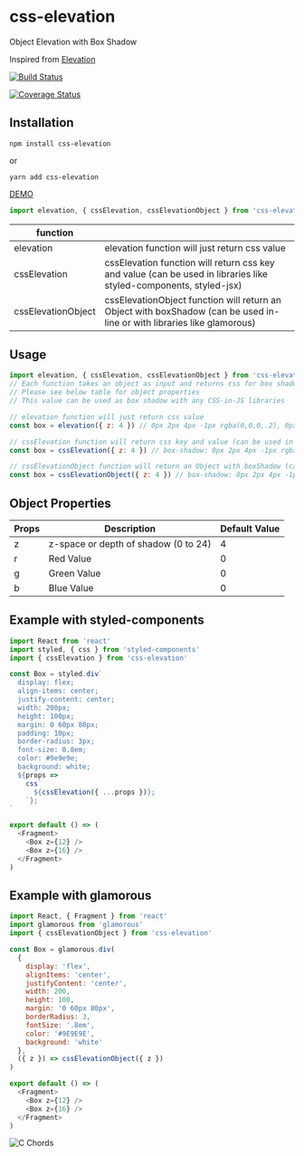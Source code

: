 # css-elevation

Object Elevation with Box Shadow

Inspired from [Elevation](https://material-components-web.appspot.com/elevation.html)

[![Build Status](https://travis-ci.org/vinodronold/css-elevation.svg?branch=master)](https://travis-ci.org/vinodronold/css-elevation)

[![Coverage Status](https://coveralls.io/repos/github/vinodronold/css-elevation/badge.svg)](https://coveralls.io/github/vinodronold/css-elevation)

## Installation

```
npm install css-elevation
```

or

```
yarn add css-elevation
```

[DEMO](https://react-guitar-chord.now.sh/)

```javascript
import elevation, { cssElevation, cssElevationObject } from 'css-elevation'
```

| function           |                                                                                                                         |
| ------------------ | ----------------------------------------------------------------------------------------------------------------------- |
| elevation          | elevation function will just return css value                                                                           |
| cssElevation       | cssElevation function will return css key and value (can be used in libraries like styled-components, styled-jsx)       |
| cssElevationObject | cssElevationObject function will return an Object with boxShadow (can be used in-line or with libraries like glamorous) |

## Usage

```javascript
import elevation, { cssElevation, cssElevationObject } from 'css-elevation'
// Each function takes an object as input and returns css for box shadow
// Please see below table for object properties
// This value can be used as box shadow with any CSS-in-JS libraries

// elevation function will just return css value
const box = elevation({ z: 4 }) // 0px 2px 4px -1px rgba(0,0,0,.2), 0px 4px 5px 0px rgba(0,0,0,.14), 0px 1px 10px 0px rgba(0,0,0,.12)

// cssElevation function will return css key and value (can be used in libraries like styled-components, styled-jsx)
const box = cssElevation({ z: 4 }) // box-shadow: 0px 2px 4px -1px rgba(0,0,0,.2), 0px 4px 5px 0px rgba(0,0,0,.14), 0px 1px 10px 0px rgba(0,0,0,.12);

// cssElevationObject function will return an Object with boxShadow (can be used in-line or with libraries like glamorous)
const box = cssElevationObject({ z: 4 }) // box-shadow: 0px 2px 4px -1px rgba(0,0,0,.2), 0px 4px 5px 0px rgba(0,0,0,.14), 0px 1px 10px 0px rgba(0,0,0,.12);
```

## Object Properties

| Props | Description                          | Default Value |
| ----- | ------------------------------------ | ------------- |
| z     | z-space or depth of shadow (0 to 24) | 4             |
| r     | Red Value                            | 0             |
| g     | Green Value                          | 0             |
| b     | Blue Value                           | 0             |

## Example with styled-components

```javascript
import React from 'react'
import styled, { css } from 'styled-components'
import { cssElevation } from 'css-elevation'

const Box = styled.div`
  display: flex;
  align-items: center;
  justify-content: center;
  width: 200px;
  height: 100px;
  margin: 0 60px 80px;
  padding: 10px;
  border-radius: 3px;
  font-size: 0.8em;
  color: #9e9e9e;
  background: white;
  ${props =>
    css`
      ${cssElevation({ ...props })};
    `};
`

export default () => (
  <Fragment>
    <Box z={12} />
    <Box z={16} />
  </Fragment>
)
```

## Example with glamorous

```javascript
import React, { Fragment } from 'react'
import glamorous from 'glamorous'
import { cssElevationObject } from 'css-elevation'

const Box = glamorous.div(
  {
    display: 'flex',
    alignItems: 'center',
    justifyContent: 'center',
    width: 200,
    height: 100,
    margin: '0 60px 80px',
    borderRadius: 3,
    fontSize: '.8em',
    color: '#9E9E9E',
    background: 'white'
  },
  ({ z }) => cssElevationObject({ z })
)

export default () => (
  <Fragment>
    <Box z={12} />
    <Box z={16} />
  </Fragment>
)
```

![C Chords](https://raw.githubusercontent.com/vinodronold/react-guitar-chord/master/images/C_CHORD.png "C Chords")
